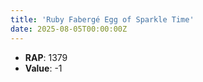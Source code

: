 ```yaml
---
title: 'Ruby Fabergé Egg of Sparkle Time'
date: 2025-08-05T00:00:00Z
---
```

- **RAP**: 1379
- **Value**: -1
